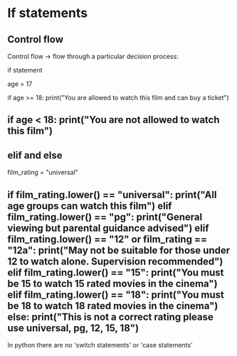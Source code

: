 # If statements

## Control flow


Control flow -> flow through a particular decision process:
<!-- Code blocks -->


 if statement

 age = 17

 if age >= 18:
    print("You are allowed to watch this film and can buy a ticket")

 if age < 18:
     print("You are not allowed to watch this film")
---


elif and else
---
 film_rating = "universal"

 if film_rating.lower() == "universal":
     print("All age groups can watch this film")
elif film_rating.lower() == "pg":
     print("General viewing but parental guidance advised")
 elif film_rating.lower() == "12" or film_rating == "12a":
     print("May not be suitable for those under 12 to watch alone. Supervision recommended")
 elif film_rating.lower() == "15":
     print("You must be 15 to watch 15 rated movies in the cinema")
 elif film_rating.lower() == "18":
     print("You must be 18 to watch 18 rated movies in the cinema")
 else:
     print("This is not a correct rating please use universal, pg, 12, 15, 18")
---
 
 In python there are no 'switch statements' or 'case statements'